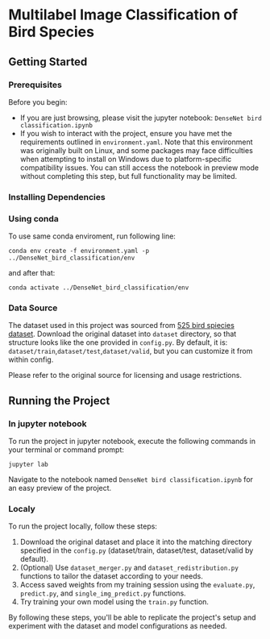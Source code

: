 # Multilabel Image Classification of Bird Species

## Getting Started

### Prerequisites

Before you begin:
  * If you are just browsing, please visit the jupyter notebook: `DenseNet bird classification.ipynb`
  * If you wish to interact with the project, ensure you have met the requirements outlined in `environment.yaml`. 
Note that this environment was originally built on Linux, and some packages may face difficulties when attempting to 
install on Windows due to platform-specific compatibility issues. You can still access the notebook in preview mode
without completing this step, but full functionality may be limited.


### Installing Dependencies

### Using conda

To use same conda enviroment, run following line:

```
conda env create -f environment.yaml -p ../DenseNet_bird_classification/env
```
and after that:

```
conda activate ../DenseNet_bird_classification/env
```

### Data Source

The dataset used in this project was sourced from [525 bird spiecies dataset](https://www.kaggle.com/datasets/gpiosenka/100-bird-species). Download the original dataset into 
`dataset` directory, so that structure looks like the one provided in `config.py`. 
By default, it is: `dataset/train`,`dataset/test`,`dataset/valid`, but you can customize it from within config.

Please refer to the original source for licensing and usage restrictions.

## Running the Project

### In jupyter notebook

To run the project in jupyter notebook, execute the following commands in your terminal or command prompt:

```
jupyter lab
```

Navigate to the notebook named `DenseNet bird classification.ipynb` for an easy preview of the project.

### Localy

To run the project locally, follow these steps:

1. Download the original dataset and place it into the matching directory specified in the `config.py` (dataset/train, dataset/test, dataset/valid by default).
2. (Optional) Use `dataset_merger.py` and `dataset_redistribution.py` functions to tailor the dataset according to your needs.
3. Access saved weights from my training session using the `evaluate.py`, `predict.py`, and `single_img_predict.py` functions.
4. Try training your own model using the `train.py` function.

By following these steps, you'll be able to replicate the project's setup and experiment with the dataset and model configurations as needed.

